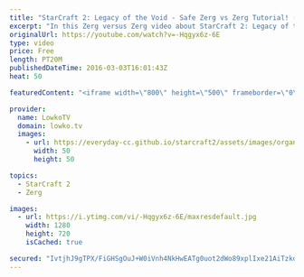 ```yaml
---
title: "StarCraft 2: Legacy of the Void - Safe Zerg vs Zerg Tutorial! (LotV Guide)"
excerpt: "In this Zerg versus Zerg video about StarCraft 2: Legacy of the Void I focus on a guide for the matchup. In this tutorial I go over a safe Zerg versus Zerg build order, as well as general tips and tricks for playing a safe match.  Besides the Zerg build order I go over scouting your opponent, responding"
originalUrl: https://youtube.com/watch?v=-Hqgyx6z-6E
type: video
price: Free
length: PT20M
publishedDateTime: 2016-03-03T16:01:43Z
heat: 50

featuredContent: "<iframe width=\"800\" height=\"500\" frameborder=\"0\" src=\"https://www.youtube.com/embed/-Hqgyx6z-6E\" allow=\"accelerometer; autoplay; encrypted-media; gyroscope; picture-in-picture\" allowfullscreen></iframe>"

provider:
  name: LowkoTV
  domain: lowko.tv
  images:
    - url: https://everyday-cc.github.io/starcraft2/assets/images/organizations/lowko.tv-50x50.jpg
      width: 50
      height: 50

topics:
  - StarCraft 2
  - Zerg

images:
  - url: https://i.ytimg.com/vi/-Hqgyx6z-6E/maxresdefault.jpg
    width: 1280
    height: 720
    isCached: true

secured: "IvtjhJ9gTPX/FiGHSgOuJ+W0iVnh4NkHwEATg0uot2dWo89xplIxe21AiTzkdc5B1ia8+iGBj6ktFDybzgCpGuR6FVVwlNg6G6Wr5Bf2te3ouPVmt1RLuJbFNEur5fdyGzKpdgLnWzcwWGU+lYBw6IM6ej+3LGHi6ajiKDJ5p470k3Y195mX0KxNHSmhI5nrmw2I15Ck+Z3CZ9vQtuek1bFWesz+WiZ4yCVBgO4Zz9CR5mPK61tXRH/nyTX1ZRLAUPmfotZNbvMNgYIB7W34wGTZlcaneiRHORAk139pf4iKyzmcbItotecDdCMszkbPYguugvXOP5IJLlzdNKT5Q2JsUXYYc3zinR3Y9fvEzSJdcmVKlu+RCNkvWlWddrBQ2DQ+GKtmu59xCwyKiLfoqZ9xzmTqIWAH0PVu2CpStI4=;MYaw/Lf3pIX5HV1Xtua8SQ=="
---
```


